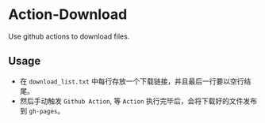 # Action-Download
Use github actions to download files.

## Usage

- 在 `download_list.txt` 中每行存放一个下载链接，并且最后一行要以空行结尾。
- 然后手动触发 `Github Action`, 等 `Action` 执行完毕后，会将下载好的文件发布到 `gh-pages`。